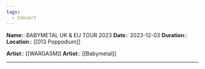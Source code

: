 ```yaml
---
tags:
  - Concert
---
```

**Name**:: BABYMETAL UK & EU TOUR 2023
**Date**:: 2023-12-03
**Duration**::
**Location**:: [[013 Poppodium]]

**Artist**:: [[WARGASM]]
**Artist**:: [[Babymetal]]

---
